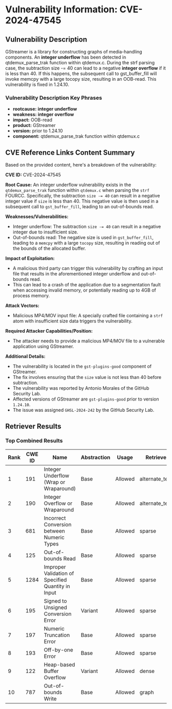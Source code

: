 # Vulnerability Information: CVE-2024-47545

## Vulnerability Description
GStreamer is a library for constructing graphs of media-handling components. An **integer underflow** has been detected in qtdemux_parse_trak function within qtdemux.c. During the strf parsing case, the subtraction size -= 40 can lead to a negative **integer overflow** if it is less than 40. If this happens, the subsequent call to gst_buffer_fill will invoke memcpy with a large tocopy size, resulting in an OOB-read. This vulnerability is fixed in 1.24.10.

### Vulnerability Description Key Phrases
- **rootcause:** **integer underflow**
- **weakness:** **integer overflow**
- **impact:** OOB-read
- **product:** GStreamer
- **version:** prior to 1.24.10
- **component:** qtdemux_parse_trak function within qtdemux.c

## CVE Reference Links Content Summary
Based on the provided content, here's a breakdown of the vulnerability:

**CVE ID:** CVE-2024-47545

**Root Cause:** An integer underflow vulnerability exists in the `qtdemux_parse_trak` function within `qtdemux.c` when parsing the `strf` FOURCC. Specifically, the subtraction `size -= 40` can result in a negative integer value if `size` is less than 40. This negative value is then used in a subsequent call to `gst_buffer_fill`, leading to an out-of-bounds read.

**Weaknesses/Vulnerabilities:**
- Integer underflow: The subtraction `size -= 40` can result in a negative integer due to insufficient size.
- Out-of-bounds read: The negative size is used in `gst_buffer_fill`, leading to a `memcpy` with a large `tocopy` size, resulting in reading out of the bounds of the allocated buffer.

**Impact of Exploitation:**
- A malicious third party can trigger this vulnerability by crafting an input file that results in the aforementioned integer underflow and out-of-bounds read.
- This can lead to a crash of the application due to a segmentation fault when accessing invalid memory, or potentially reading up to 4GB of process memory.

**Attack Vectors:**
- Malicious MP4/MOV input file: A specially crafted file containing a `strf` atom with insufficient size data triggers the vulnerability.

**Required Attacker Capabilities/Position:**
- The attacker needs to provide a malicious MP4/MOV file to a vulnerable application using GStreamer.

**Additional Details:**
- The vulnerability is located in the `gst-plugins-good` component of GStreamer.
- The fix involves ensuring that the `size` value is not less than 40 before subtraction.
- The vulnerability was reported by Antonio Morales of the GitHub Security Lab.
- Affected versions of GStreamer are `gst-plugins-good` prior to version `1.24.10`.
- The issue was assigned `GHSL-2024-242` by the GitHub Security Lab.

## Retriever Results

### Top Combined Results

| Rank | CWE ID | Name | Abstraction | Usage  | Retrievers | Individual Scores |
|------|--------|------|-------------|-------|------------|-------------------|
| 1 | 191 | Integer Underflow (Wrap or Wraparound) | Base | Allowed | alternate_terms | 1.000 |
| 2 | 190 | Integer Overflow or Wraparound | Base | Allowed | alternate_terms | 0.800 |
| 3 | 681 | Incorrect Conversion between Numeric Types | Base | Allowed | sparse | 0.430 |
| 4 | 125 | Out-of-bounds Read | Base | Allowed | sparse | 0.429 |
| 5 | 1284 | Improper Validation of Specified Quantity in Input | Base | Allowed | sparse | 0.428 |
| 6 | 195 | Signed to Unsigned Conversion Error | Variant | Allowed | sparse | 0.417 |
| 7 | 197 | Numeric Truncation Error | Base | Allowed | sparse | 0.414 |
| 8 | 193 | Off-by-one Error | Base | Allowed | sparse | 0.406 |
| 9 | 122 | Heap-based Buffer Overflow | Variant | Allowed | dense | 0.499 |
| 10 | 787 | Out-of-bounds Write | Base | Allowed | graph | 0.002 |

